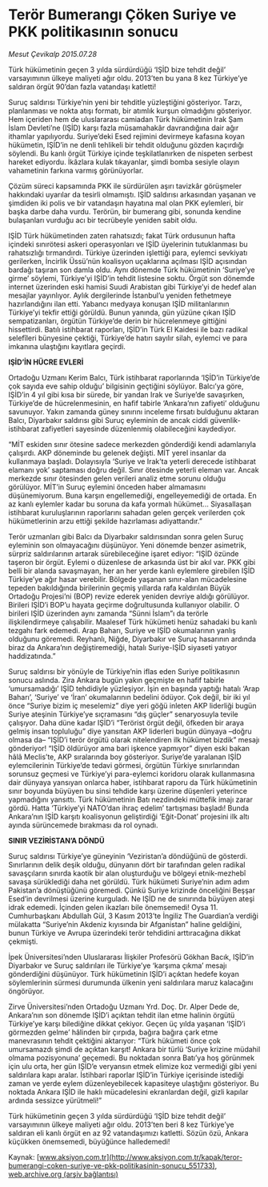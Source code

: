# Terör Bumerangı Çöken Suriye ve PKK politikasının sonucu

*Mesut Çevikalp 2015.07.28*

<div class="pNewsDetailMainContent" itemprop="articleBody">
 <p>
  Türk hükümetinin geçen 3 yılda sürdürdüğü ‘IŞİD bize tehdit değil’ varsayımının ülkeye maliyeti ağır oldu. 2013’ten bu yana 8 kez Türkiye’ye saldıran örgüt 90’dan fazla vatandaşı katletti!
 </p>
 <p>
  Suruç saldırısı Türkiye’nin yeni bir tehditle yüzleştiğini gösteriyor. Tarzı, planlanması ve nokta atışı formatı, bir atımlık kurşun olmadığını gösteriyor. Hem içeriden hem de uluslararası camiadan Türk hükümetinin Irak Şam İslam Devleti’ne (IŞİD) karşı fazla müsamahakâr davrandığına dair ağır ithamlar yapılıyordu. Suriye’deki Esed rejimini devirmeye kafasına koyan hükümetin, IŞİD’in ne denli tehlikeli bir tehdit olduğunu gözden kaçırdığı söylendi. Bu kanlı örgüt Türkiye içinde teşkilatlanırken de nispeten serbest hareket ediyordu. İkâzlara kulak tıkayanlar, şimdi bomba sesiyle olayın vahametinin farkına varmış görünüyorlar.
 </p>
 <p>
  Çözüm süreci kapsamında PKK ile sürdürülen aşırı tavizkâr görüşmeler hakkındaki uyarılar da tesirli olmamıştı. IŞİD saldırısı arkasından yaşanan ve şimdiden iki polis ve bir vatandaşın hayatına mal olan PKK eylemleri, bir başka darbe daha vurdu. Terörün, bir bumerang gibi, sonunda kendine bulaşanları vurduğu acı bir tecrübeyle yeniden sabit oldu.
 </p>
 <p>
  IŞİD Türk hükümetinden zaten rahatsızdı; fakat Türk ordusunun hafta içindeki sınırötesi askeri operasyonları ve IŞİD üyelerinin tutuklanması bu rahatsızlığı tırmandırdı. Türkiye üzerinden işlettiği para, eylemci sevkiyatı gerilerken, İncirlik Üssü’nün koalisyon uçaklarına açılması IŞİD açısından bardağı taşıran son damla oldu. Aynı dönemde Türk hükümetinin ‘Suriye’ye girme’ söylemi, Türkiye’yi IŞİD’in tehdit listesine soktu. Örgüt son dönemde internet üzerinden eski hamisi Suudi Arabistan gibi Türkiye’yi de hedef alan mesajlar yayınlıyor. Aylık dergilerinde İstanbul’u yeniden fethetmeye hazırlandığını ilan etti. Yabancı medyaya konuşan IŞİD militanlarının Türkiye’yi tekfir ettiği görüldü. Bunun yanında, gün yüzüne çıkan IŞİD sempatizanları, örgütün Türkiye’de derin bir hücrelenmeye gittiğini hissettirdi. Batılı istihbarat raporları, IŞİD’in Türk El Kaidesi ile bazı radikal selefîleri bünyesine çektiği, Türkiye’de hatırı sayılır silah, eylemci ve para imkanına ulaştığını kayıtlara geçirdi.
 </p>
 <p>
  <strong>
   IŞİD’İN HÜCRE EVLERİ
  </strong>
 </p>
 <p>
  Ortadoğu Uzmanı Kerim Balcı, Türk istihbarat raporlarında ‘IŞİD’in Türkiye’de çok sayıda eve sahip olduğu’ bilgisinin geçtiğini söylüyor. Balcı’ya göre, IŞİD’in 4 yıl gibi kısa bir sürede, bir yandan Irak ve Suriye’de savaşırken, Türkiye’de de hücrelenmesinin, en hafif tabirle ‘Ankara’nın zafiyeti’ olduğunu savunuyor. Yakın zamanda güney sınırını inceleme fırsatı bulduğunu aktaran Balcı, Diyarbakır saldırısı gibi Suruç eyleminin de ancak ciddi güvenlik-istihbarat zafiyetleri sayesinde düzenlenmiş olabileceğini kaydediyor.
 </p>
 <p>
  “MİT eskiden sınır ötesine sadece merkezden gönderdiği kendi adamlarıyla çalışırdı. AKP döneminde bu gelenek değişti. MİT yerel insanlar da kullanmaya başladı. Dolayısıyla ‘Suriye ve Irak’ta yeterli derecede istihbarat elamanı yok’ saptaması doğru değil. Sınır ötesinde yeterli eleman var. Ancak merkezde sınır ötesinden gelen verileri analiz etme sorunu olduğu görülüyor. MİT’in Suruç eylemini önceden haber almamasını düşünemiyorum. Buna karşın engellemediği, engelleyemediği de ortada. En az kanlı eylemler kadar bu soruna da kafa yormalı hükümet... Siyasallaşan istihbarat kuruluşlarının raporlarını sahadan gelen gerçek verilerden çok hükümetlerinin arzu ettiği şekilde hazırlaması adiyattandır.”
 </p>
 <p>
  Terör uzmanları gibi Balcı da Diyarbakır saldırısından sonra gelen Suruç eyleminin son olmayacağını düşünüyor. Yeni dönemde benzer asimetrik, sürpriz saldırılarının artarak sürebileceğine işaret ediyor: “IŞİD özünde taşeron bir örgüt. Eylemi o düzenlese de arkasında üst bir akıl var. PKK gibi belli bir alanda savaşmayan, her an her yerde kanlı eylemlere girebilen IŞİD Türkiye’ye ağır hasar verebilir. Bölgede yaşanan sınır-alan mücadelesine tepeden bakıldığında birilerinin geçmiş yıllarda rafa kaldırılan Büyük Ortadoğu Projesi’ni (BOP) revize ederek yeniden devriye aldığı görülüyor. Birileri IŞİD’i BOP’u hayata geçirme doğrultusunda kullanıyor olabilir. O birileri IŞİD üzerinden aynı zamanda “Sünni İslam”ı da terörle ilişkilendirmeye çalışabilir. Maalesef Türk hükümeti henüz sahadaki bu kanlı tezgahı fark edemedi. Arap Baharı, Suriye ve IŞİD okumalarının yanlış olduğunu göremedi. Reyhanlı, Niğde, Diyarbakır ve Suruç hasarının ardında biraz da Ankara’nın değiştiremediği, hatalı Suriye-IŞİD siyaseti yatıyor haddizatında.”
 </p>
 <p>
  Suruç saldırısı bir yönüyle de Türkiye’nin iflas eden Suriye politikasının sonucu aslında. Zira Ankara bugün yakın geçmişte en hafif tabirle ‘umursamadığı’ IŞİD tehdidiyle yüzleşiyor. İşin en başında yaptığı hatalı ‘Arap Baharı’, ‘Suriye’ ve ‘İran’ okumalarının bedelini ödüyor. Çok değil, bir iki yıl önce “Suriye bizim iç meselemiz” diye yeri göğü inleten AKP liderliği bugün Suriye ateşinin Türkiye’ye sıçramasını “dış güçler” senaryosuyla tevile çalışıyor. Daha düne kadar IŞİD’i “Terörist örgüt değil, öfkeden bir araya gelmiş insan topluluğu” diye yansıtan AKP liderleri bugün dünyaya –doğru olmasa da– “IŞİD’i terör örgütü olarak nitelendiren ilk hükümet bizdik” mesajı gönderiyor! “IŞİD öldürüyor ama bari işkence yapmıyor” diyen eski bakan hâlâ Meclis’te, AKP sıralarında boy gösteriyor. Suriye’de yaralanan IŞİD eylemcilerinin Türkiye’de tedavi görmesi, örgütün Türkiye sınırlarından sorunsuz geçmesi ve Türkiye’yi para-eylemci koridoru olarak kullanmasına dair dünyaya yansıyan onlarca haber, istihbarat raporu da Türk hükümetinin sınır boyunda büyüyen bu sinsi tehdide karşı üzerine düşenleri yeterince yapmadığını yansıttı. Türk hükümetinin Batı nezdindeki müttefik imajı zarar gördü. Hatta ‘Türkiye’yi NATO’dan ihraç edelim’ tartışması başladı! Bunda Ankara’nın IŞİD karşıtı koalisyonun geliştirdiği ‘Eğit-Donat’ projesini ilk altı ayında sürüncemede bırakması da rol oynadı.
 </p>
 <p>
  <strong>
   SINIR VEZİRİSTAN’A DÖNDÜ
  </strong>
 </p>
 <p>
  Suruç saldırısı Türkiye’ye güneyinin ‘Veziristan’a döndüğünü de gösterdi. Sınırlarının delik deşik olduğu, dünyanın dört bir tarafından gelen radikal savaşçıların sınırda kaotik bir alan oluşturduğu ve bölgeyi etnik-mezhebî savaşa sürüklediği daha net görüldü. Türk hükümeti Suriye’nin adım adım Pakistan’a dönüştüğünü göremedi. Çünkü Suriye krizinde önceliğini Beşşar Esed’in devrilmesi üzerine kurguladı. Ne IŞİD ne de sınırında büyüyen ateşi idrak edemedi. İçinden gelen ikazları bile önemsemedi! Oysa 11. Cumhurbaşkanı Abdullah Gül, 3 Kasım 2013’te İngiliz The Guardian’a verdiği mülakatta “Suriye’nin Akdeniz kıyısında bir Afganistan” haline geldiğini, bunun Türkiye ve Avrupa üzerindeki terör tehdidini arttıracağına dikkat çekmişti.
 </p>
 <p>
  İpek Üniversitesi’nden Uluslararası İlişkiler Profesörü Gökhan Bacık, IŞİD’in Diyarbakır ve Suruç saldırıları ile Türkiye’ye ‘karşıma çıkma’ mesajı gönderdiğini düşünüyor. Türk hükümetinin IŞİD’i açıktan hedefe koyan söylemlerinin sürmesi durumunda ülkenin yeni saldırılara maruz kalacağını öngörüyor.
 </p>
 <p>
  Zirve Üniversitesi’nden Ortadoğu Uzmanı Yrd. Doç. Dr. Alper Dede de, Ankara’nın son dönemde IŞİD’i açıktan tehdit ilan etme halinin örgütü Türkiye’ye karşı bilediğine dikkat çekiyor. Geçen üç yılda yaşanan ‘IŞİD’i görmezden gelme’ hâlinden bir çırpıda, bağıra bağıra çark etme manevrasının tehdit çektiğini aktarıyor: “Türk hükümeti önce çok umursamazdı şimdi de açıktan karşıt! Ankara bir türlü ‘Suriye krizine müdahil olmama pozisyonuna’ geçemedi. Bu noktadan sonra Batı’ya hoş görünmek için ulu orta, her gün IŞİD’e veryansın etmek elimize koz vermediği gibi yeni saldırılara kapı aralar. İstihbari raporlar IŞİD’in Türkiye içerisinde istediği zaman ve yerde eylem düzenleyebilecek kapasiteye ulaştığını gösteriyor. Bu noktada Ankara IŞİD ile haklı mücadelesini ekranlardan değil, gizli kapılar ardında sessizce yürütmeli!”
 </p>
 <p>
  Türk hükümetinin geçen 3 yılda sürdürdüğü ‘IŞİD bize tehdit değil’ varsayımının ülkeye maliyeti ağır oldu. 2013’ten beri 8 kez Türkiye’ye saldıran eli kanlı örgüt en az 92 vatandaşımızı katletti. Sözün özü, Ankara küçükken önemsemedi, büyüğünce halledemedi!
 </p>
</div>


Kaynak: [www.aksiyon.com.tr](http://www.aksiyon.com.tr/kapak/teror-bumerangi-coken-suriye-ve-pkk-politikasinin-sonucu_551733), [web.archive.org (arşiv bağlantısı)](http://web.archive.org/web/20150805115833/http://www.aksiyon.com.tr/kapak/teror-bumerangi-coken-suriye-ve-pkk-politikasinin-sonucu_551733)
